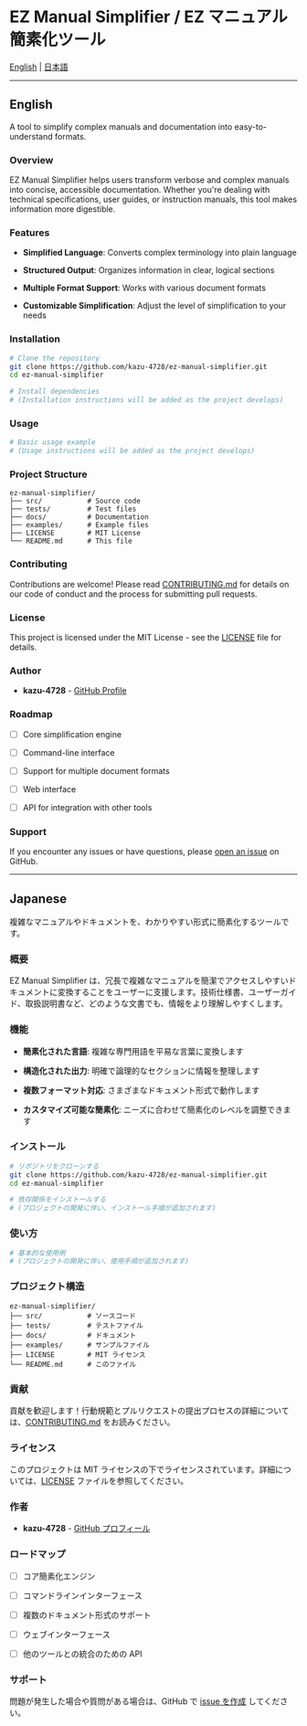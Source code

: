 # EZ Manual Simplifier / EZ マニュアル簡素化ツール

[English](#english) | [日本語](#japanese)

---

## English

A tool to simplify complex manuals and documentation into easy-to-understand formats.

### Overview

EZ Manual Simplifier helps users transform verbose and complex manuals into concise, accessible documentation. Whether you're dealing with technical specifications, user guides, or instruction manuals, this tool makes information more digestible.

### Features

- **Simplified Language**: Converts complex terminology into plain language

- **Structured Output**: Organizes information in clear, logical sections

- **Multiple Format Support**: Works with various document formats

- **Customizable Simplification**: Adjust the level of simplification to your needs

### Installation

```bash
# Clone the repository
git clone https://github.com/kazu-4728/ez-manual-simplifier.git
cd ez-manual-simplifier

# Install dependencies
# (Installation instructions will be added as the project develops)
```

### Usage

```bash
# Basic usage example
# (Usage instructions will be added as the project develops)
```

### Project Structure

``` text
ez-manual-simplifier/
├── src/           # Source code
├── tests/         # Test files
├── docs/          # Documentation
├── examples/      # Example files
├── LICENSE        # MIT License
└── README.md      # This file
```

### Contributing

Contributions are welcome! Please read [CONTRIBUTING.md](CONTRIBUTING.md) for details on our code of conduct and the process for submitting pull requests.

### License

This project is licensed under the MIT License - see the [LICENSE](LICENSE) file for details.

### Author

- **kazu-4728** - [GitHub Profile](https://github.com/kazu-4728)

### Roadmap

- [ ] Core simplification engine

- [ ] Command-line interface

- [ ] Support for multiple document formats

- [ ] Web interface

- [ ] API for integration with other tools

### Support

If you encounter any issues or have questions, please [open an issue](https://github.com/kazu-4728/ez-manual-simplifier/issues) on GitHub.

---

## Japanese

複雑なマニュアルやドキュメントを、わかりやすい形式に簡素化するツールです。

### 概要

EZ Manual Simplifier は、冗長で複雑なマニュアルを簡潔でアクセスしやすいドキュメントに変換することをユーザーに支援します。技術仕様書、ユーザーガイド、取扱説明書など、どのような文書でも、情報をより理解しやすくします。

### 機能

- **簡素化された言語**: 複雑な専門用語を平易な言葉に変換します

- **構造化された出力**: 明確で論理的なセクションに情報を整理します

- **複数フォーマット対応**: さまざまなドキュメント形式で動作します

- **カスタマイズ可能な簡素化**: ニーズに合わせて簡素化のレベルを調整できます

### インストール

```bash
# リポジトリをクローンする
git clone https://github.com/kazu-4728/ez-manual-simplifier.git
cd ez-manual-simplifier

# 依存関係をインストールする
# (プロジェクトの開発に伴い、インストール手順が追加されます)
```

### 使い方

```bash
# 基本的な使用例
# (プロジェクトの開発に伴い、使用手順が追加されます)
```

### プロジェクト構造

``` text
ez-manual-simplifier/
├── src/           # ソースコード
├── tests/         # テストファイル
├── docs/          # ドキュメント
├── examples/      # サンプルファイル
├── LICENSE        # MIT ライセンス
└── README.md      # このファイル
```

### 貢献

貢献を歓迎します！行動規範とプルリクエストの提出プロセスの詳細については、[CONTRIBUTING.md](CONTRIBUTING.md) をお読みください。

### ライセンス

このプロジェクトは MIT ライセンスの下でライセンスされています。詳細については、[LICENSE](LICENSE) ファイルを参照してください。

### 作者

- **kazu-4728** - [GitHub プロフィール](https://github.com/kazu-4728)

### ロードマップ

- [ ] コア簡素化エンジン

- [ ] コマンドラインインターフェース

- [ ] 複数のドキュメント形式のサポート

- [ ] ウェブインターフェース

- [ ] 他のツールとの統合のための API

### サポート

問題が発生した場合や質問がある場合は、GitHub で [issue を作成](https://github.com/kazu-4728/ez-manual-simplifier/issues) してください。

